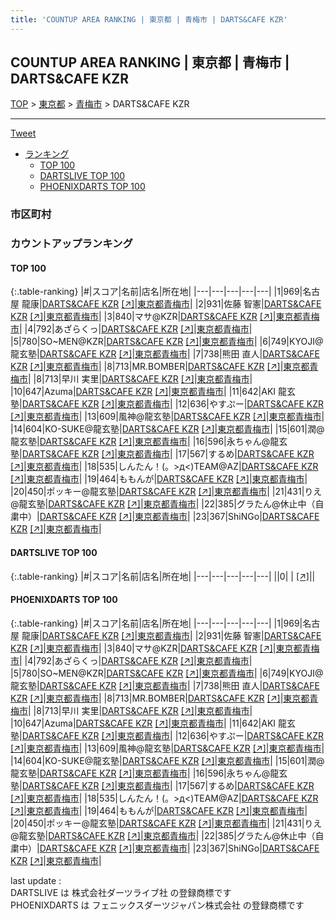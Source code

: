 ```yaml
---
title: 'COUNTUP AREA RANKING | 東京都 | 青梅市 | DARTS&CAFE KZR'
---
```

## COUNTUP AREA RANKING | 東京都 | 青梅市 | DARTS&CAFE KZR

[TOP](/darts/rank/) > [東京都](/darts/rank/東京都/) > [青梅市](/darts/rank/東京都/青梅市/) > DARTS&CAFE KZR

___

<a href="https://twitter.com/share?ref_src=twsrc%5Etfw" data-text="COUNTUP AREA RANKING | 東京都青梅市DARTS&CAFE KZR" class="twitter-share-button" data-hashtags="DARTSLIVE,PHOENIXDARTS,darts,ダーツ" data-show-count="false">Tweet</a>

* [ランキング](#カウントアップランキング)
    * [TOP 100](#top-100)
    * [DARTSLIVE TOP 100](#dartslive-top-100)
    * [PHOENIXDARTS TOP 100](#phoenixdarts-top-100)

### 市区町村

<ul>

</ul>

### カウントアップランキング

#### TOP 100



{:.table-ranking}
|#|スコア|名前|店名|所在地|
|---|---|---|---|---|
|1|969|<span class="rank-name-pd">名古屋 龍康</span>|<a href="/darts/rank/shops/59920.html">DARTS&CAFE KZR</a> <a href="https://vs.phoenixdarts.com/jp/shop/shopDetailInfo/s_59920?s_seq=59920">[↗]</a>|<a href="/darts/rank/東京都/青梅市">東京都青梅市</a>|
|2|931|<span class="rank-name-pd">佐藤 智憲</span>|<a href="/darts/rank/shops/59920.html">DARTS&CAFE KZR</a> <a href="https://vs.phoenixdarts.com/jp/shop/shopDetailInfo/s_59920?s_seq=59920">[↗]</a>|<a href="/darts/rank/東京都/青梅市">東京都青梅市</a>|
|3|840|<span class="rank-name-pd">マサ@KZR</span>|<a href="/darts/rank/shops/59920.html">DARTS&CAFE KZR</a> <a href="https://vs.phoenixdarts.com/jp/shop/shopDetailInfo/s_59920?s_seq=59920">[↗]</a>|<a href="/darts/rank/東京都/青梅市">東京都青梅市</a>|
|4|792|<span class="rank-name-pd">あざらくっ</span>|<a href="/darts/rank/shops/59920.html">DARTS&CAFE KZR</a> <a href="https://vs.phoenixdarts.com/jp/shop/shopDetailInfo/s_59920?s_seq=59920">[↗]</a>|<a href="/darts/rank/東京都/青梅市">東京都青梅市</a>|
|5|780|<span class="rank-name-pd">SO~MEN@KZR</span>|<a href="/darts/rank/shops/59920.html">DARTS&CAFE KZR</a> <a href="https://vs.phoenixdarts.com/jp/shop/shopDetailInfo/s_59920?s_seq=59920">[↗]</a>|<a href="/darts/rank/東京都/青梅市">東京都青梅市</a>|
|6|749|<span class="rank-name-pd">KYOJI@龍玄塾</span>|<a href="/darts/rank/shops/59920.html">DARTS&CAFE KZR</a> <a href="https://vs.phoenixdarts.com/jp/shop/shopDetailInfo/s_59920?s_seq=59920">[↗]</a>|<a href="/darts/rank/東京都/青梅市">東京都青梅市</a>|
|7|738|<span class="rank-name-pd"><span class="pro-icon-pd"></span>熊田 直人</span>|<a href="/darts/rank/shops/59920.html">DARTS&CAFE KZR</a> <a href="https://vs.phoenixdarts.com/jp/shop/shopDetailInfo/s_59920?s_seq=59920">[↗]</a>|<a href="/darts/rank/東京都/青梅市">東京都青梅市</a>|
|8|713|<span class="rank-name-pd">MR.BOMBER</span>|<a href="/darts/rank/shops/59920.html">DARTS&CAFE KZR</a> <a href="https://vs.phoenixdarts.com/jp/shop/shopDetailInfo/s_59920?s_seq=59920">[↗]</a>|<a href="/darts/rank/東京都/青梅市">東京都青梅市</a>|
|8|713|<span class="rank-name-pd">早川 実里</span>|<a href="/darts/rank/shops/59920.html">DARTS&CAFE KZR</a> <a href="https://vs.phoenixdarts.com/jp/shop/shopDetailInfo/s_59920?s_seq=59920">[↗]</a>|<a href="/darts/rank/東京都/青梅市">東京都青梅市</a>|
|10|647|<span class="rank-name-pd">Azuma</span>|<a href="/darts/rank/shops/59920.html">DARTS&CAFE KZR</a> <a href="https://vs.phoenixdarts.com/jp/shop/shopDetailInfo/s_59920?s_seq=59920">[↗]</a>|<a href="/darts/rank/東京都/青梅市">東京都青梅市</a>|
|11|642|<span class="rank-name-pd">AKI 龍玄塾</span>|<a href="/darts/rank/shops/59920.html">DARTS&CAFE KZR</a> <a href="https://vs.phoenixdarts.com/jp/shop/shopDetailInfo/s_59920?s_seq=59920">[↗]</a>|<a href="/darts/rank/東京都/青梅市">東京都青梅市</a>|
|12|636|<span class="rank-name-pd">やすぷー</span>|<a href="/darts/rank/shops/59920.html">DARTS&CAFE KZR</a> <a href="https://vs.phoenixdarts.com/jp/shop/shopDetailInfo/s_59920?s_seq=59920">[↗]</a>|<a href="/darts/rank/東京都/青梅市">東京都青梅市</a>|
|13|609|<span class="rank-name-pd">風神@龍玄塾</span>|<a href="/darts/rank/shops/59920.html">DARTS&CAFE KZR</a> <a href="https://vs.phoenixdarts.com/jp/shop/shopDetailInfo/s_59920?s_seq=59920">[↗]</a>|<a href="/darts/rank/東京都/青梅市">東京都青梅市</a>|
|14|604|<span class="rank-name-pd">KO-SUKE@龍玄塾</span>|<a href="/darts/rank/shops/59920.html">DARTS&CAFE KZR</a> <a href="https://vs.phoenixdarts.com/jp/shop/shopDetailInfo/s_59920?s_seq=59920">[↗]</a>|<a href="/darts/rank/東京都/青梅市">東京都青梅市</a>|
|15|601|<span class="rank-name-pd">潤@龍玄塾</span>|<a href="/darts/rank/shops/59920.html">DARTS&CAFE KZR</a> <a href="https://vs.phoenixdarts.com/jp/shop/shopDetailInfo/s_59920?s_seq=59920">[↗]</a>|<a href="/darts/rank/東京都/青梅市">東京都青梅市</a>|
|16|596|<span class="rank-name-pd">永ちゃん@龍玄塾</span>|<a href="/darts/rank/shops/59920.html">DARTS&CAFE KZR</a> <a href="https://vs.phoenixdarts.com/jp/shop/shopDetailInfo/s_59920?s_seq=59920">[↗]</a>|<a href="/darts/rank/東京都/青梅市">東京都青梅市</a>|
|17|567|<span class="rank-name-pd">するめ</span>|<a href="/darts/rank/shops/59920.html">DARTS&CAFE KZR</a> <a href="https://vs.phoenixdarts.com/jp/shop/shopDetailInfo/s_59920?s_seq=59920">[↗]</a>|<a href="/darts/rank/東京都/青梅市">東京都青梅市</a>|
|18|535|<span class="rank-name-pd">しんたん！(。&gt;д&lt;)TEAM@AZ</span>|<a href="/darts/rank/shops/59920.html">DARTS&CAFE KZR</a> <a href="https://vs.phoenixdarts.com/jp/shop/shopDetailInfo/s_59920?s_seq=59920">[↗]</a>|<a href="/darts/rank/東京都/青梅市">東京都青梅市</a>|
|19|464|<span class="rank-name-pd">ももんが</span>|<a href="/darts/rank/shops/59920.html">DARTS&CAFE KZR</a> <a href="https://vs.phoenixdarts.com/jp/shop/shopDetailInfo/s_59920?s_seq=59920">[↗]</a>|<a href="/darts/rank/東京都/青梅市">東京都青梅市</a>|
|20|450|<span class="rank-name-pd">ポッキー@龍玄塾</span>|<a href="/darts/rank/shops/59920.html">DARTS&CAFE KZR</a> <a href="https://vs.phoenixdarts.com/jp/shop/shopDetailInfo/s_59920?s_seq=59920">[↗]</a>|<a href="/darts/rank/東京都/青梅市">東京都青梅市</a>|
|21|431|<span class="rank-name-pd">りえ@龍玄塾</span>|<a href="/darts/rank/shops/59920.html">DARTS&CAFE KZR</a> <a href="https://vs.phoenixdarts.com/jp/shop/shopDetailInfo/s_59920?s_seq=59920">[↗]</a>|<a href="/darts/rank/東京都/青梅市">東京都青梅市</a>|
|22|385|<span class="rank-name-pd">グラたん@休止中（自粛中）</span>|<a href="/darts/rank/shops/59920.html">DARTS&CAFE KZR</a> <a href="https://vs.phoenixdarts.com/jp/shop/shopDetailInfo/s_59920?s_seq=59920">[↗]</a>|<a href="/darts/rank/東京都/青梅市">東京都青梅市</a>|
|23|367|<span class="rank-name-pd">ShiNGo</span>|<a href="/darts/rank/shops/59920.html">DARTS&CAFE KZR</a> <a href="https://vs.phoenixdarts.com/jp/shop/shopDetailInfo/s_59920?s_seq=59920">[↗]</a>|<a href="/darts/rank/東京都/青梅市">東京都青梅市</a>|


#### DARTSLIVE TOP 100



{:.table-ranking}
|#|スコア|名前|店名|所在地|
|---|---|---|---|---|
||0|<span class="rank-name-dl"> </span>|<a href="/darts/rank/shops/.html"></a> <a href="">[↗]</a>|<a href="/darts/rank//"></a>|


#### PHOENIXDARTS TOP 100



{:.table-ranking}
|#|スコア|名前|店名|所在地|
|---|---|---|---|---|
|1|969|<span class="rank-name-pd">名古屋 龍康</span>|<a href="/darts/rank/shops/59920.html">DARTS&CAFE KZR</a> <a href="https://vs.phoenixdarts.com/jp/shop/shopDetailInfo/s_59920?s_seq=59920">[↗]</a>|<a href="/darts/rank/東京都/青梅市">東京都青梅市</a>|
|2|931|<span class="rank-name-pd">佐藤 智憲</span>|<a href="/darts/rank/shops/59920.html">DARTS&CAFE KZR</a> <a href="https://vs.phoenixdarts.com/jp/shop/shopDetailInfo/s_59920?s_seq=59920">[↗]</a>|<a href="/darts/rank/東京都/青梅市">東京都青梅市</a>|
|3|840|<span class="rank-name-pd">マサ@KZR</span>|<a href="/darts/rank/shops/59920.html">DARTS&CAFE KZR</a> <a href="https://vs.phoenixdarts.com/jp/shop/shopDetailInfo/s_59920?s_seq=59920">[↗]</a>|<a href="/darts/rank/東京都/青梅市">東京都青梅市</a>|
|4|792|<span class="rank-name-pd">あざらくっ</span>|<a href="/darts/rank/shops/59920.html">DARTS&CAFE KZR</a> <a href="https://vs.phoenixdarts.com/jp/shop/shopDetailInfo/s_59920?s_seq=59920">[↗]</a>|<a href="/darts/rank/東京都/青梅市">東京都青梅市</a>|
|5|780|<span class="rank-name-pd">SO~MEN@KZR</span>|<a href="/darts/rank/shops/59920.html">DARTS&CAFE KZR</a> <a href="https://vs.phoenixdarts.com/jp/shop/shopDetailInfo/s_59920?s_seq=59920">[↗]</a>|<a href="/darts/rank/東京都/青梅市">東京都青梅市</a>|
|6|749|<span class="rank-name-pd">KYOJI@龍玄塾</span>|<a href="/darts/rank/shops/59920.html">DARTS&CAFE KZR</a> <a href="https://vs.phoenixdarts.com/jp/shop/shopDetailInfo/s_59920?s_seq=59920">[↗]</a>|<a href="/darts/rank/東京都/青梅市">東京都青梅市</a>|
|7|738|<span class="rank-name-pd"><span class="pro-icon-pd"></span>熊田 直人</span>|<a href="/darts/rank/shops/59920.html">DARTS&CAFE KZR</a> <a href="https://vs.phoenixdarts.com/jp/shop/shopDetailInfo/s_59920?s_seq=59920">[↗]</a>|<a href="/darts/rank/東京都/青梅市">東京都青梅市</a>|
|8|713|<span class="rank-name-pd">MR.BOMBER</span>|<a href="/darts/rank/shops/59920.html">DARTS&CAFE KZR</a> <a href="https://vs.phoenixdarts.com/jp/shop/shopDetailInfo/s_59920?s_seq=59920">[↗]</a>|<a href="/darts/rank/東京都/青梅市">東京都青梅市</a>|
|8|713|<span class="rank-name-pd">早川 実里</span>|<a href="/darts/rank/shops/59920.html">DARTS&CAFE KZR</a> <a href="https://vs.phoenixdarts.com/jp/shop/shopDetailInfo/s_59920?s_seq=59920">[↗]</a>|<a href="/darts/rank/東京都/青梅市">東京都青梅市</a>|
|10|647|<span class="rank-name-pd">Azuma</span>|<a href="/darts/rank/shops/59920.html">DARTS&CAFE KZR</a> <a href="https://vs.phoenixdarts.com/jp/shop/shopDetailInfo/s_59920?s_seq=59920">[↗]</a>|<a href="/darts/rank/東京都/青梅市">東京都青梅市</a>|
|11|642|<span class="rank-name-pd">AKI 龍玄塾</span>|<a href="/darts/rank/shops/59920.html">DARTS&CAFE KZR</a> <a href="https://vs.phoenixdarts.com/jp/shop/shopDetailInfo/s_59920?s_seq=59920">[↗]</a>|<a href="/darts/rank/東京都/青梅市">東京都青梅市</a>|
|12|636|<span class="rank-name-pd">やすぷー</span>|<a href="/darts/rank/shops/59920.html">DARTS&CAFE KZR</a> <a href="https://vs.phoenixdarts.com/jp/shop/shopDetailInfo/s_59920?s_seq=59920">[↗]</a>|<a href="/darts/rank/東京都/青梅市">東京都青梅市</a>|
|13|609|<span class="rank-name-pd">風神@龍玄塾</span>|<a href="/darts/rank/shops/59920.html">DARTS&CAFE KZR</a> <a href="https://vs.phoenixdarts.com/jp/shop/shopDetailInfo/s_59920?s_seq=59920">[↗]</a>|<a href="/darts/rank/東京都/青梅市">東京都青梅市</a>|
|14|604|<span class="rank-name-pd">KO-SUKE@龍玄塾</span>|<a href="/darts/rank/shops/59920.html">DARTS&CAFE KZR</a> <a href="https://vs.phoenixdarts.com/jp/shop/shopDetailInfo/s_59920?s_seq=59920">[↗]</a>|<a href="/darts/rank/東京都/青梅市">東京都青梅市</a>|
|15|601|<span class="rank-name-pd">潤@龍玄塾</span>|<a href="/darts/rank/shops/59920.html">DARTS&CAFE KZR</a> <a href="https://vs.phoenixdarts.com/jp/shop/shopDetailInfo/s_59920?s_seq=59920">[↗]</a>|<a href="/darts/rank/東京都/青梅市">東京都青梅市</a>|
|16|596|<span class="rank-name-pd">永ちゃん@龍玄塾</span>|<a href="/darts/rank/shops/59920.html">DARTS&CAFE KZR</a> <a href="https://vs.phoenixdarts.com/jp/shop/shopDetailInfo/s_59920?s_seq=59920">[↗]</a>|<a href="/darts/rank/東京都/青梅市">東京都青梅市</a>|
|17|567|<span class="rank-name-pd">するめ</span>|<a href="/darts/rank/shops/59920.html">DARTS&CAFE KZR</a> <a href="https://vs.phoenixdarts.com/jp/shop/shopDetailInfo/s_59920?s_seq=59920">[↗]</a>|<a href="/darts/rank/東京都/青梅市">東京都青梅市</a>|
|18|535|<span class="rank-name-pd">しんたん！(。&gt;д&lt;)TEAM@AZ</span>|<a href="/darts/rank/shops/59920.html">DARTS&CAFE KZR</a> <a href="https://vs.phoenixdarts.com/jp/shop/shopDetailInfo/s_59920?s_seq=59920">[↗]</a>|<a href="/darts/rank/東京都/青梅市">東京都青梅市</a>|
|19|464|<span class="rank-name-pd">ももんが</span>|<a href="/darts/rank/shops/59920.html">DARTS&CAFE KZR</a> <a href="https://vs.phoenixdarts.com/jp/shop/shopDetailInfo/s_59920?s_seq=59920">[↗]</a>|<a href="/darts/rank/東京都/青梅市">東京都青梅市</a>|
|20|450|<span class="rank-name-pd">ポッキー@龍玄塾</span>|<a href="/darts/rank/shops/59920.html">DARTS&CAFE KZR</a> <a href="https://vs.phoenixdarts.com/jp/shop/shopDetailInfo/s_59920?s_seq=59920">[↗]</a>|<a href="/darts/rank/東京都/青梅市">東京都青梅市</a>|
|21|431|<span class="rank-name-pd">りえ@龍玄塾</span>|<a href="/darts/rank/shops/59920.html">DARTS&CAFE KZR</a> <a href="https://vs.phoenixdarts.com/jp/shop/shopDetailInfo/s_59920?s_seq=59920">[↗]</a>|<a href="/darts/rank/東京都/青梅市">東京都青梅市</a>|
|22|385|<span class="rank-name-pd">グラたん@休止中（自粛中）</span>|<a href="/darts/rank/shops/59920.html">DARTS&CAFE KZR</a> <a href="https://vs.phoenixdarts.com/jp/shop/shopDetailInfo/s_59920?s_seq=59920">[↗]</a>|<a href="/darts/rank/東京都/青梅市">東京都青梅市</a>|
|23|367|<span class="rank-name-pd">ShiNGo</span>|<a href="/darts/rank/shops/59920.html">DARTS&CAFE KZR</a> <a href="https://vs.phoenixdarts.com/jp/shop/shopDetailInfo/s_59920?s_seq=59920">[↗]</a>|<a href="/darts/rank/東京都/青梅市">東京都青梅市</a>|


<div class="footer border-top border-gray-light mt-5 pt-3 text-right text-gray">
    last update : <span style="font-weight: italic" id="foot_last_modified"></span><br />
    DARTSLIVE は 株式会社ダーツライブ社 の登録商標です<br />
    PHOENIXDARTS は フェニックスダーツジャパン株式会社 の登録商標です<br />
</div>

<script src="https://cdnjs.cloudflare.com/ajax/libs/jquery.tablesorter/2.31.3/js/jquery.tablesorter.min.js" integrity="sha512-qzgd5cYSZcosqpzpn7zF2ZId8f/8CHmFKZ8j7mU4OUXTNRd5g+ZHBPsgKEwoqxCtdQvExE5LprwwPAgoicguNg==" crossorigin="anonymous" referrerpolicy="no-referrer"></script>
<link rel="stylesheet" href="https://cdnjs.cloudflare.com/ajax/libs/jquery.tablesorter/2.31.3/css/theme.default.min.css" integrity="sha512-wghhOJkjQX0Lh3NSWvNKeZ0ZpNn+SPVXX1Qyc9OCaogADktxrBiBdKGDoqVUOyhStvMBmJQ8ZdMHiR3wuEq8+w==" crossorigin="anonymous" referrerpolicy="no-referrer" />
<script>
$(function() {
    $(".table-ranking").tablesorter({sortList:[[0, 0]]});
    $("#foot_last_modified").text(formatDate(new Date(document.lastModified), 'yyyy-MM-dd HH:mm:ss'));
});
</script>

<script async src="https://platform.twitter.com/widgets.js" charset="utf-8"></script>